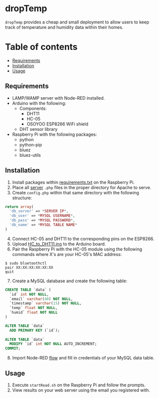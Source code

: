 # dropTemp

`dropTemp` provides a cheap and small deployment to allow users to keep track of temperature and humidity data within their homes.

# Table of contents
  * [Requirements](#requirements)
  * [Installation](#installation)
  * [Usage](#usage)


## Requirements
* LAMP/WAMP server with Node-RED installed.
* Arduino with the following:
  * Components:
    * DHT11
    * HC-05
    * OSOYOO ESP8266 WiFi shield
  * DHT sensor library
* Raspberry Pi with the following packages:
  * python
  * python-pip
  * bluez
  * bluez-utils

## Installation
1. Install packages within [requirements.txt](/Pi.requirements.txt) on the Raspberry Pi.
2. Place all [server](/Server) `.php` files in the proper directory for Apache to serve.
3. Create `config.php` within that same directory with the following structure:
```php
return array(
  'db_server' => *SERVER IP*,
  'db_user' => *MYSQL USERNAME*,
  'db_pass' => *MYSQL PASSWORD*,
  'db_name' => *MYSQL TABLE NAME*
)
```
4. Connect HC-05 and DHT11 to the corresponding pins on the ESP8266.
5. Upload [HC_to_DHT11.ino](/Arduino/HC_to_DHT11.ino) to the Arduino board.
6. Pair the Raspberry Pi with the HC-05 module using the following commands where X's are your HC-05's MAC address:
```
$ sudo bluetoothctl
pair XX:XX:XX:XX:XX:XX
quit
```
7. Create a MySQL database and create the following table:
```SQL
CREATE TABLE `data` (
  `id` int NOT NULL,
  `email` varchar(40) NOT NULL,
  `timestamp` varchar(15) NOT NULL,
  `temp` float NOT NULL,
  `humid` float NOT NULL
)

ALTER TABLE `data`
  ADD PRIMARY KEY (`id`);
  
ALTER TABLE `data`
  MODIFY `id` int NOT NULL AUTO_INCREMENT;
COMMIT;
```
8. Import Node-RED [flow](/Server/flows.json) and fill in credentials of your MySQL data table.

## Usage
1. Execute `startRead.sh` on the Raspberry Pi and follow the prompts.
2. View results on your web server using the email you registered with.
